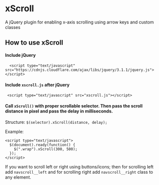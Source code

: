 # xScroll
A jQuery plugin for enabling  x-axis scrolling using arrow keys and custom classes

## How to use xScroll

#### Include jQuery

```
  <script type="text/javascript" src="https://cdnjs.cloudflare.com/ajax/libs/jquery/3.1.1/jquery.js"></script>
```


#### Include ```xscroll.js``` after jQuery
```
 <script type="text/javascript" src="xscroll.js"></script>
```


#### Call ```xScroll()``` with proper scrollable selector. Then pass the scroll distance in pixel and pass the delay in milliseconds.

Structure:
```$(selector).xScroll(distance, delay);```

Example:
```
<script type="text/javascript">
  $(document).ready(function() {
    $(".wrap").xScroll(300, 500);
  });
</script>
```

If you want to scroll left or right using buttons/icons; then for scrolling left add ```navscroll__left``` and for scrolling right add ```navscroll__right``` class to any element.

